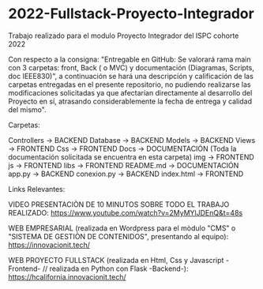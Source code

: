 # 2022-Fullstack-Proyecto-Integrador
Trabajo realizado para el modulo Proyecto Integrador del ISPC cohorte 2022

Con respecto a la consigna: "Entregable en GitHub: Se valorará rama main con 3 carpetas: front, Back ( o MVC) y
documentación (Diagramas, Scripts, doc IEEE830)", a continuación se hará una descripción y calificación de las carpetas entregadas en el presente repositorio, no pudiendo realizarse las modificaciones solicitadas ya que afectarían directamente al desarrollo del Proyecto en sí, atrasando considerablemente la fecha de entrega y calidad del mismo".

Carpetas:

Controllers -> BACKEND
Database -> BACKEND
Models -> BACKEND
Views -> FRONTEND
Css -> FRONTEND
Docs -> DOCUMENTACIÓN (Toda la documentación solicitada se encuentra en esta carpeta)
img -> FRONTEND
js -> FRONTEND
libs -> FRONTEND
README.md -> DOCUMENTACIÓN
app.py -> BACKEND
conexion.py -> BACKEND
index.html -> FRONTEND

Links Relevantes: 

VIDEO PRESENTACIÒN DE 10 MINUTOS SOBRE TODO EL TRABAJO REALIZADO: https://www.youtube.com/watch?v=2MyMYlJDEnQ&t=48s

WEB EMPRESARIAL (realizada en Wordpress para el mòdulo "CMS" o "SISTEMA DE GESTIÒN DE CONTENIDOS", presentando al equipo): https://innovacionit.tech/

WEB PROYECTO FULLSTACK (realizada en Html, Css y Javascript -Frontend- // realizada en Python con Flask -Backend-): https://hcalifornia.innovacionit.tech/
